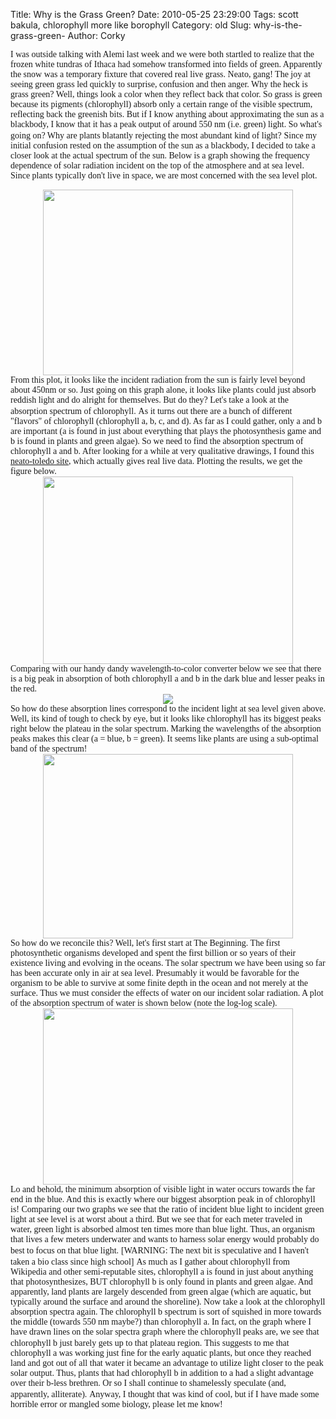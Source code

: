 Title: Why is the Grass Green?
Date: 2010-05-25 23:29:00
Tags: scott bakula, chlorophyll more like borophyll
Category: old
Slug: why-is-the-grass-green-
Author: Corky

<span class="Apple-style-span" style="font-family: Georgia, 'Times New Roman', serif;">I was outside talking with Alemi last week and we were both startled to realize that the frozen white tundras of Ithaca had somehow transformed into fields of green.  Apparently the snow was a temporary fixture that covered real live grass.  Neato, gang!  </span>
<span class="Apple-style-span" style="font-family: Georgia, 'Times New Roman', serif;">
The joy at seeing green grass led quickly to surprise, confusion and then anger.  Why the heck is grass green?  Well, things look a color when they reflect back that color.  So grass is green because its pigments (chlorophyll) absorb only a certain range of the visible spectrum, reflecting back the greenish bits.  But if I know anything about approximating the sun as a blackbody, I know that it has a peak output of around 550 nm (i.e. green) light.  So what's going on?  Why are plants blatantly rejecting the most abundant kind of light?</span>
<a name='more'></a>
<span class="Apple-style-span" style="font-family: Georgia, 'Times New Roman', serif;">Since my initial confusion rested on the assumption of the sun as a blackbody, I decided to take a closer look at the actual spectrum of the sun.  Below is a graph showing the frequency dependence of solar radiation incident on the top of the atmosphere and at sea level.  Since plants typically don't live in space, we are most concerned with the sea level plot.</span>
<div class="separator" style="clear: both; text-align: center;"><a href="http://4.bp.blogspot.com/_fa6AZDCsHnY/S_xmXr6HTaI/AAAAAAAAACw/weKj6XTaf4M/s1600/Solar_Spectrum.png" imageanchor="1" style="margin-left: 1em; margin-right: 1em;"><img border="0" height="297" src="http://4.bp.blogspot.com/_fa6AZDCsHnY/S_xmXr6HTaI/AAAAAAAAACw/weKj6XTaf4M/s400/Solar_Spectrum.png" width="400" /></a></div>
<span class="Apple-style-span" style="font-family: Georgia, 'Times New Roman', serif;">From this plot, it looks like the incident radiation from the sun is fairly level beyond about 450nm or so.  Just going on this graph alone, it looks like plants could just absorb reddish light and do alright for themselves.  But do they?  Let's take a look at the absorption spectrum of chlorophyll.</span>
<span class="Apple-style-span" style="font-family: Georgia, 'Times New Roman', serif;">
As it turns out there are a bunch of different "flavors" of chlorophyll  (chlorophyll a, b, c, and d).  As far as I could gather, only a and b are important (a is found in just about everything that plays the photosynthesis game and b is found in plants and green algae).  So we need to find the absorption spectrum of chlorophyll a and b.  After looking for a while at very qualitative drawings, I found this </span><a href="http://omlc.ogi.edu/spectra/PhotochemCAD/html/alpha.html"><span class="Apple-style-span" style="font-family: Georgia, 'Times New Roman', serif;">neato-toledo site</span></a><span class="Apple-style-span" style="font-family: Georgia, 'Times New Roman', serif;">, which actually gives real live data.  Plotting the results, we get the figure below. </span>
<div class="separator" style="clear: both; text-align: center;"><a href="http://4.bp.blogspot.com/_fa6AZDCsHnY/S_xpZIEtjkI/AAAAAAAAAC4/B7RknYpI63w/s1600/chlorophyll.png" imageanchor="1" style="margin-left: 1em; margin-right: 1em;"><img border="0" height="300" src="http://4.bp.blogspot.com/_fa6AZDCsHnY/S_xpZIEtjkI/AAAAAAAAAC4/B7RknYpI63w/s400/chlorophyll.png" width="400" /></a></div>
<span class="Apple-style-span" style="font-family: Georgia, 'Times New Roman', serif;">Comparing with our handy dandy wavelength-to-color converter below we see that there is a big peak in absorption of both chlorophyll a and b in the dark blue and lesser peaks in the red.</span>

<div class="separator" style="clear: both; text-align: center;"><a href="http://2.bp.blogspot.com/_fa6AZDCsHnY/S_xqlbrKz0I/AAAAAAAAADA/fsx_JmlD5Ks/s1600/spectrum.gif" imageanchor="1" style="margin-left: 1em; margin-right: 1em;"><img border="0" src="http://2.bp.blogspot.com/_fa6AZDCsHnY/S_xqlbrKz0I/AAAAAAAAADA/fsx_JmlD5Ks/s320/spectrum.gif" /></a></div>
<span class="Apple-style-span" style="font-family: Georgia, 'Times New Roman', serif;">So how do these absorption lines correspond to the incident light at sea level given above.  Well, its kind of tough to check by eye, but it looks like chlorophyll has its biggest peaks right below the plateau in the solar spectrum.  Marking the wavelengths of the absorption peaks makes this clear (a = blue, b = green).  It seems like plants are using a sub-optimal band of the spectrum!</span>

<div class="separator" style="clear: both; text-align: center;"><a href="http://1.bp.blogspot.com/_fa6AZDCsHnY/S_xrLFfWBXI/AAAAAAAAADI/NwShTicac9A/s1600/solarwithchlorphyll.png" imageanchor="1" style="margin-left: 1em; margin-right: 1em;"><img border="0" height="295" src="http://1.bp.blogspot.com/_fa6AZDCsHnY/S_xrLFfWBXI/AAAAAAAAADI/NwShTicac9A/s400/solarwithchlorphyll.png" width="400" /></a></div>
<span class="Apple-style-span" style="font-family: Georgia, 'Times New Roman', serif;">So how do we reconcile this?  Well, let's first start at The Beginning.  The first photosynthetic organisms developed and spent the first billion or so years of their existence living and evolving in the oceans.  The solar spectrum we have been using so far has been accurate only in air at sea level.  Presumably it would be favorable for the organism to be able to survive at some finite depth in the ocean and not merely at the surface.  Thus we must consider the effects of water on our incident solar radiation.  A plot of the absorption spectrum of water is shown below (note the log-log scale).</span>

<div class="separator" style="clear: both; text-align: center;"><a href="http://3.bp.blogspot.com/_fa6AZDCsHnY/S_xwl48ZUSI/AAAAAAAAADQ/kPVlOauL1o4/s1600/water+absorption.gif" imageanchor="1" style="margin-left: 1em; margin-right: 1em;"><img border="0" height="282" src="http://3.bp.blogspot.com/_fa6AZDCsHnY/S_xwl48ZUSI/AAAAAAAAADQ/kPVlOauL1o4/s400/water+absorption.gif" width="400" /></a></div><div class="separator" style="clear: both; text-align: center;">
</div><span class="Apple-style-span" style="font-family: Georgia, 'Times New Roman', serif;">Lo and behold, the minimum absorption of visible light in water occurs towards the far end in the blue.  And this is exactly where our biggest absorption peak in of chlorophyll is!  Comparing our two graphs we see that the ratio of incident blue light to incident green light at see level is at worst about a third.  But we see that for each meter traveled in water, green light is absorbed almost ten times more than blue light.  Thus, an organism that lives a few meters underwater and wants to harness solar energy would probably do best to focus on that blue light.</span>
<span class="Apple-style-span" style="font-family: Georgia, 'Times New Roman', serif;">
[WARNING: The next bit is speculative and I haven't taken a bio class since high school]</span>
<span class="Apple-style-span" style="font-family: Georgia, 'Times New Roman', serif;">
As much as I gather about chlorophyll from Wikipedia and other semi-reputable sites, chlorophyll a is found in just about anything that photosynthesizes, BUT chlorophyll b is only found in plants and green algae.  And apparently, land plants are largely descended from green algae (which are aquatic, but typically around the surface and around the shoreline).  Now take a look at the chlorophyll absorption spectra again.  The chlorophyll b spectrum is sort of squished in more towards the middle (towards 550 nm maybe?) than chlorophyll a.  In fact, on the graph where I have drawn lines on the solar spectra graph where the chlorophyll peaks are, we see that chlorophyll b just barely gets up to that plateau region.</span>
<span class="Apple-style-span" style="font-family: Georgia, 'Times New Roman', serif;">
This suggests to me that chlorophyll a was working just fine for the early aquatic plants, but once they reached land and got out of all that water it became an advantage to utilize light closer to the peak solar output.  Thus, plants that had chlorophyll b in addition to a had a slight advantage over their b-less brethren.  Or so I shall continue to shamelessly speculate (and, apparently, alliterate).</span>
<span class="Apple-style-span" style="font-family: Georgia, 'Times New Roman', serif;">
Anyway, I thought that was kind of cool, but if I have made some horrible error or mangled some biology, please let me know!</span>
